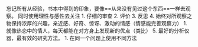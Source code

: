 忘记所有从经验，书本中得到的印象，要像==从来没有见过这个东西==一样去观察。
同时使用理性与感性去关注
	1. 仔细的审查
	2. 评价
	3. 反思
	4. 始终对所观察之物保持浓厚的兴趣，亲近感、好奇、惊讶、激动的情感（情感能完善观察力）
		1. 就像热恋中的情人，每天都能在对方身上发现新的优点（类比）
	5. 最好的分析仪器，最有效的研究方法。
		1. 在同一个问题上使用不同方法